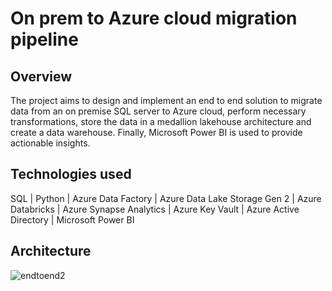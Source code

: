 # On prem to Azure cloud migration pipeline

## Overview
The project aims to design and implement an end to end solution to migrate data from an on premise SQL server to Azure cloud, perform necessary transformations, store the data in a medallion lakehouse architecture and create a data warehouse. Finally, Microsoft Power BI is used to provide actionable insights.

## Technologies used
SQL | Python | Azure Data Factory | Azure Data Lake Storage Gen 2 | Azure Databricks | Azure Synapse Analytics | Azure Key Vault | Azure Active Directory | Microsoft Power BI

## Architecture
![endtoend2](https://github.com/user-attachments/assets/627adc9b-d21f-411e-a7ab-47085ddc1c77)

